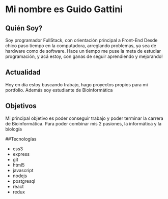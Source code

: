# Mi nombre es Guido Gattini

## Quién Soy? 
Soy programador FullStack, con orientación principal a Front-End
Desde chico paso tiempo en la computadora, arreglando problemas, ya sea de hardware como de software. Hace un tiempo me puse la meta de estudiar programación, y acá estoy, con ganas de seguir aprendiendo y mejorando!

## Actualidad
Hoy en día estoy buscando trabajo, hago proyectos propios para mi portfolio. Además soy estudiante de Bioinformática

## Objetivos
Mi principal objetivo es poder conseguir trabajo y poder terminar la carrera de Bioinformática. Para poder combinar mis 2 pasiones, la informática y la biología


##Tecnologías

- css3 
- express 
- git 
- html5 
- javascript 
- nodejs 
- postgresql 
- react 
- redux
